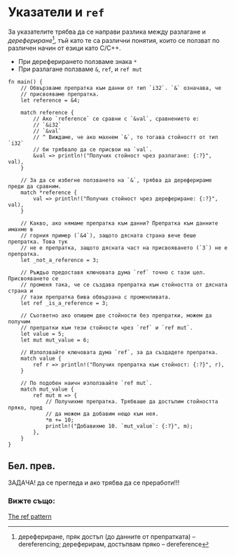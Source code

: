 # Указатели и `ref`

За указателите трябва да се направи разлика между разлагане и
*дерефериране*[^dereferencing], тъй като те са различни понятия, които се
ползват по различен начин от езици като C/C++.

 * При дереферирането ползваме знака `*`
 * При разлагане ползваме `&`, `ref`, и `ref mut`

```rust,editable
fn main() {
    // Обвързваме препратка към данни от тип `i32`. `&` означава, че
    // присвояваме препратка.
    let reference = &4;

    match reference {
        // Ако `reference` се сравни с `&val`, сравнението е:
        // `&i32`
        // `&val`
        // ^ Виждаме, че ако махнем `&`, то тогава стойностт от тип `i32`
        // би трябвало да се присвои на `val`.
        &val => println!("Получих стойност чрез разлагане: {:?}", val),
    }

    // За да се избегне ползването на `&`, трябва да дереферираме преди да сравним.
    match *reference {
        val => println!("Получих стойност чрез дерефериране: {:?}", val),
    }

    // Какво, ако нямаме препратка към данни? Препратка към данните имахме в
    // горния пример (`&4`), защото дясната страна вече беше препратка. Това тук
    // не е препратка, защото дясната част на присвояването (`3`) не е препратка.
    let _not_a_reference = 3;

    // Ръждьо предоставя ключовата дума `ref` точно с тази цел. Присвояването се
    // променя така, че се създава препратка към стойността от дясната страна и
    // тази препратка бива обвързана с променливата.
    let ref _is_a_reference = 3;

    // Съответно ако опишем две стойности без препратки, можем да получим
    // препратки към тези стойности чрез `ref` и `ref mut`.
    let value = 5;
    let mut mut_value = 6;

    // Използвайте ключовата дума `ref`, за да създадете препратка.
    match value {
        ref r => println!("Получих препратка към стойност: {:?}", r),
    }

    // По подобен наичн използвайте `ref mut`.
    match mut_value {
        ref mut m => {
            // Получихме препратка. Трябваше да достъпим стойността пряко, пред
            // да можем да добавим нещо към нея.
            *m += 10;
            println!("Добавихме 10. `mut_value`: {:?}", m);
        },
    }
}
```

## Бел. прев.

[^dereferencing]: дерефериране, пряк достъп (до данните от препратката) –
  dereferencing; дереферирам, достъпвам пряко – dereference

ЗАДАЧА! да се прегледа и ако трябва да се преработи!!!

### Вижте също:

[The ref pattern](../../../scope/borrow/ref.md)
